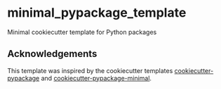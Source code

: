 # minimal_pypackage_template

Minimal cookiecutter template for Python packages

## Acknowledgements

This template was inspired by the cookiecutter templates [cookiecutter-pypackage](https://github.com/audreyr/cookiecutter-pypackage) and [cookiecutter-pypackage-minimal](https://github.com/kragniz/cookiecutter-pypackage-minimal).
